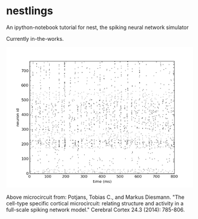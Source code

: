 # nestlings
An ipython-notebook tutorial for nest, the spiking neural network simulator

Currently in-the-works.

![Potjans et al 2014](https://raw.githubusercontent.com/ixaxaar/nestlings/master/potjans_2014/rasterplot.png)

Above microcircuit from:
Potjans, Tobias C., and Markus Diesmann. "The cell-type specific cortical microcircuit: relating structure and activity in a full-scale spiking network model." Cerebral Cortex 24.3 (2014): 785-806.
